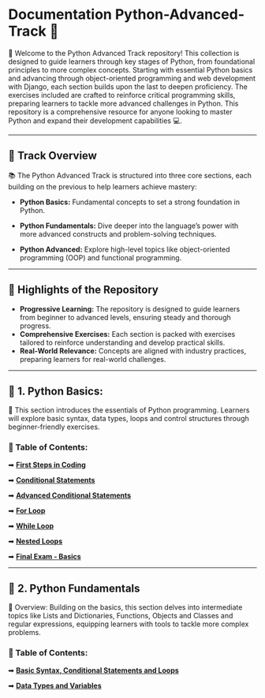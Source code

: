 # Documentation Python-Advanced-Track 🐍

🌟 Welcome to the Python Advanced Track repository! This collection is designed to guide learners through key stages of Python, from foundational principles to more complex concepts. Starting with essential Python basics and advancing through object-oriented programming and web development with Django, each section builds upon the last to deepen proficiency. The exercises included are crafted to reinforce critical programming skills, preparing learners to tackle more advanced challenges in Python. This repository is a comprehensive resource for anyone looking to master Python and expand their development capabilities 💻.

---

## 🎯 Track Overview

📚 The Python Advanced Track is structured into three core sections, each building on the previous to help learners achieve mastery:

- **Python Basics:** Fundamental concepts to set a strong foundation in Python.

- **Python Fundamentals:** Dive deeper into the language’s power with more advanced constructs and problem-solving techniques.

- **Python Advanced:** Explore high-level topics like object-oriented programming (OOP) and functional programming.

---

## 🔑 Highlights of the Repository
- **Progressive Learning:** The repository is designed to guide learners from beginner to advanced levels, ensuring steady and thorough progress.
- **Comprehensive Exercises:** Each section is packed with exercises tailored to reinforce understanding and develop practical skills.
- **Real-World Relevance:** Concepts are aligned with industry practices, preparing learners for real-world challenges.

---

## 📗 1. Python Basics:

🌱 This section introduces the essentials of Python programming. Learners will explore basic syntax, data types, loops and control structures through beginner-friendly exercises.

### 📌 Table of Contents:
➡ [**First Steps in Coding**](https://github.com/MartinVrb/Python-Advanced-Track/tree/main/01_python_basics/01_first_steps_in_coding_py)

➡ [**Conditional Statements**](https://github.com/MartinVrb/Python-Advanced-Track/tree/main/01_python_basics/02_conditional_statements_py)

➡ [**Advanced Conditional Statements**](https://github.com/MartinVrb/Python-Advanced-Track/tree/main/01_python_basics/03_conditional_statements_advanced_py)

➡ [**For Loop**](https://github.com/MartinVrb/Python-Advanced-Track/tree/main/01_python_basics/04_for_loop_py)

➡ [**While Loop**](https://github.com/MartinVrb/Python-Advanced-Track/tree/main/01_python_basics/05_while_loop_py)

➡ [**Nested Loops**](https://github.com/MartinVrb/Python-Advanced-Track/tree/main/01_python_basics/06_nested_loops_py)

➡ [**Final Exam - Basics**](https://github.com/MartinVrb/Python-Advanced-Track/tree/main/01_python_basics/07_final_exam_py_basics)

---

## 📘 2. Python Fundamentals

🚀 Overview: Building on the basics, this section delves into intermediate topics like Lists and Dictionaries, Functions, Objects and Classes and regular expressions, equipping learners with tools to tackle more complex problems.

### 📌 Table of Contents:
➡ [**Basic Syntax, Conditional Statements and Loops**](https://github.com/MartinVrb/Python-Advanced-Track/tree/main/02_python_fundamentals/01_basic_syn_cond_stmt_and_loops_py)

➡ [**Data Types and Variables**](https://github.com/MartinVrb/Python-Advanced-Track/tree/main/02_python_fundamentals/02_data_types_and_variables_py)
